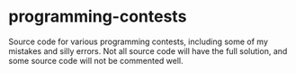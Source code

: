 # programming-contests
Source code for various programming contests, including some of my mistakes and silly errors. Not all source code will have the full solution, and some source code will not be commented well.

